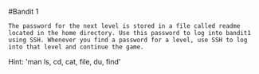 #Bandit 1

```
The password for the next level is stored in a file called readme located in the home directory. Use this password to log into bandit1 using SSH. Whenever you find a password for a level, use SSH to log into that level and continue the game.
```

Hint: 'man ls, cd, cat, file, du, find' 



